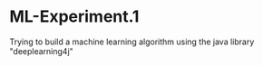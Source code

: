 # ML-Experiment.1
Trying to build a machine learning algorithm using the java library "deeplearning4j"
